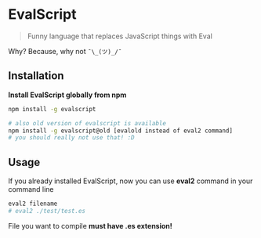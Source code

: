 # EvalScript
> Funny language that replaces JavaScript things with Eval

Why? Because, why not `¯\_(ツ)_/¯`

## Installation
**Install EvalScript globally from npm**

```bash
npm install -g evalscript

# also old version of evalscript is available
npm install -g evalscript@old [evalold instead of eval2 command]
# you should really not use that! :D
```

## Usage
If you already installed EvalScript, now you can use **eval2** command in your command line

```bash
eval2 filename
# eval2 ./test/test.es
```

File you want to compile **must have .es extension!**
